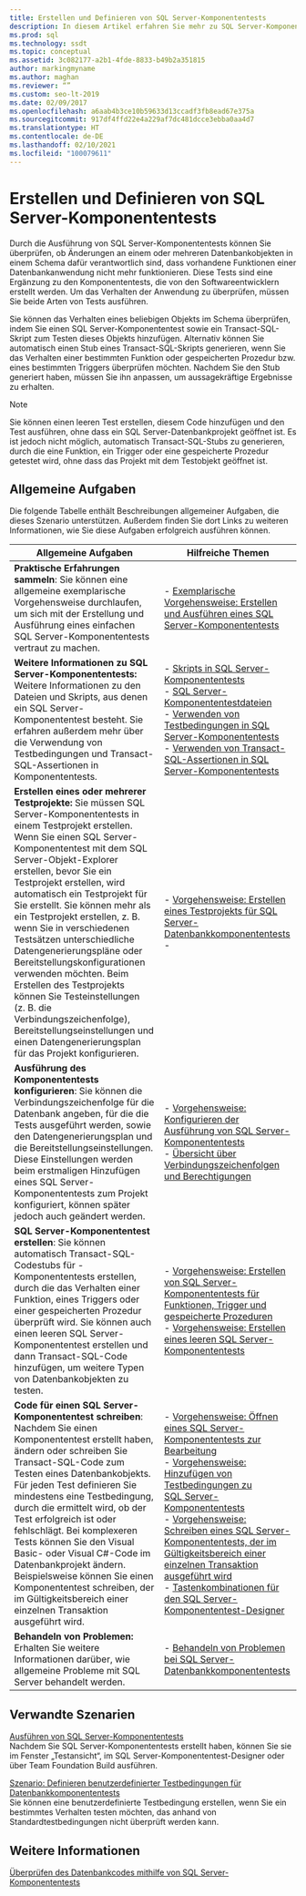 ```yaml
---
title: Erstellen und Definieren von SQL Server-Komponententests
description: In diesem Artikel erfahren Sie mehr zu SQL Server-Komponententests. Sie erhalten Informationen zum Erstellen und Ausführen von Komponententests, zur Problembehandlung und zum Ausführen weiterer verwandter Aufgaben.
ms.prod: sql
ms.technology: ssdt
ms.topic: conceptual
ms.assetid: 3c082177-a2b1-4fde-8833-b49b2a351815
author: markingmyname
ms.author: maghan
ms.reviewer: “”
ms.custom: seo-lt-2019
ms.date: 02/09/2017
ms.openlocfilehash: a6aab4b3ce10b59633d13ccadf3fb8ead67e375a
ms.sourcegitcommit: 917df4ffd22e4a229af7dc481dcce3ebba0aa4d7
ms.translationtype: HT
ms.contentlocale: de-DE
ms.lasthandoff: 02/10/2021
ms.locfileid: "100079611"
---
```

# <a name="creating-and-defining-sql-server-unit-tests"></a>Erstellen und Definieren von SQL Server-Komponententests

Durch die Ausführung von SQL Server-Komponententests können Sie überprüfen, ob Änderungen an einem oder mehreren Datenbankobjekten in einem Schema dafür verantwortlich sind, dass vorhandene Funktionen einer Datenbankanwendung nicht mehr funktionieren. Diese Tests sind eine Ergänzung zu den Komponententests, die von den Softwareentwicklern erstellt werden. Um das Verhalten der Anwendung zu überprüfen, müssen Sie beide Arten von Tests ausführen.  
  
Sie können das Verhalten eines beliebigen Objekts im Schema überprüfen, indem Sie einen SQL Server-Komponententest sowie ein Transact\-SQL-Skript zum Testen dieses Objekts hinzufügen. Alternativ können Sie automatisch einen Stub eines Transact\-SQL-Skripts generieren, wenn Sie das Verhalten einer bestimmten Funktion oder gespeicherten Prozedur bzw. eines bestimmten Triggers überprüfen möchten. Nachdem Sie den Stub generiert haben, müssen Sie ihn anpassen, um aussagekräftige Ergebnisse zu erhalten.  
  
> [!NOTE]  
> Sie können einen leeren Test erstellen, diesem Code hinzufügen und den Test ausführen, ohne dass ein SQL Server-Datenbankprojekt geöffnet ist. Es ist jedoch nicht möglich, automatisch Transact\-SQL-Stubs zu generieren, durch die eine Funktion, ein Trigger oder eine gespeicherte Prozedur getestet wird, ohne dass das Projekt mit dem Testobjekt geöffnet ist.  
  
## <a name="common-tasks"></a>Allgemeine Aufgaben  
Die folgende Tabelle enthält Beschreibungen allgemeiner Aufgaben, die dieses Szenario unterstützen. Außerdem finden Sie dort Links zu weiteren Informationen, wie Sie diese Aufgaben erfolgreich ausführen können.  
  
|Allgemeine Aufgaben|Hilfreiche Themen|  
|----------------|----------------------|  
|**Praktische Erfahrungen sammeln**: Sie können eine allgemeine exemplarische Vorgehensweise durchlaufen, um sich mit der Erstellung und Ausführung eines einfachen SQL Server-Komponententests vertraut zu machen.|-   [Exemplarische Vorgehensweise: Erstellen und Ausführen eines SQL Server-Komponententests](../ssdt/walkthrough-creating-and-running-a-sql-server-unit-test.md)|  
|**Weitere Informationen zu SQL Server-Komponententests:** Weitere Informationen zu den Dateien und Skripts, aus denen ein SQL Server-Komponententest besteht. Sie erfahren außerdem mehr über die Verwendung von Testbedingungen und Transact\-SQL-Assertionen in Komponententests.|-   [Skripts in SQL Server-Komponententests](../ssdt/scripts-in-sql-server-unit-tests.md)<br />-   [SQL Server-Komponententestdateien](../ssdt/sql-server-unit-test-files.md)<br />-   [Verwenden von Testbedingungen in SQL Server-Komponententests](../ssdt/using-test-conditions-in-sql-server-unit-tests.md)<br />-   [Verwenden von Transact-SQL-Assertionen in SQL Server-Komponententests](../ssdt/using-transact-sql-assertions-in-sql-server-unit-tests.md)|  
|**Erstellen eines oder mehrerer Testprojekte:** Sie müssen SQL Server-Komponententests in einem Testprojekt erstellen. Wenn Sie einen SQL Server-Komponententest mit dem SQL Server-Objekt-Explorer erstellen, bevor Sie ein Testprojekt erstellen, wird automatisch ein Testprojekt für Sie erstellt. Sie können mehr als ein Testprojekt erstellen, z. B. wenn Sie in verschiedenen Testsätzen unterschiedliche Datengenerierungspläne oder Bereitstellungskonfigurationen verwenden möchten. Beim Erstellen des Testprojekts können Sie Testeinstellungen (z. B. die Verbindungszeichenfolge), Bereitstellungseinstellungen und einen Datengenerierungsplan für das Projekt konfigurieren.|-   [Vorgehensweise: Erstellen eines Testprojekts für SQL Server-Datenbankkomponententests](../ssdt/how-to-create-a-test-project-for-sql-server-database-unit-testing.md)<br />-|  
|**Ausführung des Komponententests konfigurieren**: Sie können die Verbindungszeichenfolge für die Datenbank angeben, für die die Tests ausgeführt werden, sowie den Datengenerierungsplan und die Bereitstellungseinstellungen. Diese Einstellungen werden beim erstmaligen Hinzufügen eines SQL Server-Komponententests zum Projekt konfiguriert, können später jedoch auch geändert werden.|-   [Vorgehensweise: Konfigurieren der Ausführung von SQL Server-Komponententests](../ssdt/how-to-configure-sql-server-unit-test-execution.md)<br />-   [Übersicht über Verbindungszeichenfolgen und Berechtigungen](../ssdt/overview-of-connection-strings-and-permissions.md)|  
|**SQL Server-Komponententest erstellen**: Sie können automatisch Transact\-SQL-Codestubs für -Komponententests erstellen, durch die das Verhalten einer Funktion, eines Triggers oder einer gespeicherten Prozedur überprüft wird. Sie können auch einen leeren SQL Server-Komponententest erstellen und dann Transact\-SQL-Code hinzufügen, um weitere Typen von Datenbankobjekten zu testen.|-   [Vorgehensweise: Erstellen von SQL Server-Komponententests für Funktionen, Trigger und gespeicherte Prozeduren](../ssdt/how-to-create-unit-tests-for-functions-triggers-stored-procedures.md)<br />-   [Vorgehensweise: Erstellen eines leeren SQL Server-Komponententests](../ssdt/how-to-create-an-empty-sql-server-unit-test.md)|  
|**Code für einen SQL Server-Komponententest schreiben**: Nachdem Sie einen Komponententest erstellt haben, ändern oder schreiben Sie Transact\-SQL-Code zum Testen eines Datenbankobjekts. Für jeden Test definieren Sie mindestens eine Testbedingung, durch die ermittelt wird, ob der Test erfolgreich ist oder fehlschlägt. Bei komplexeren Tests können Sie den Visual Basic- oder Visual C\#-Code im Datenbankprojekt ändern. Beispielsweise können Sie einen Komponententest schreiben, der im Gültigkeitsbereich einer einzelnen Transaktion ausgeführt wird.|-   [Vorgehensweise: Öffnen eines SQL Server-Komponententests zur Bearbeitung](../ssdt/how-to-open-a-sql-server-unit-test-to-edit.md)<br />-   [Vorgehensweise: Hinzufügen von Testbedingungen zu SQL Server-Komponententests](../ssdt/how-to-add-test-conditions-to-sql-server-unit-tests.md)<br />-   [Vorgehensweise: Schreiben eines SQL Server-Komponententests, der im Gültigkeitsbereich einer einzelnen Transaktion ausgeführt wird](../ssdt/how-to-write-sql-server-unit-test-that-runs-in-single-transaction-scope.md)<br />-   [Tastenkombinationen für den SQL Server-Komponententest-Designer](../ssdt/keyboard-shortcuts-for-sql-server-unit-test-designer.md)|  
|**Behandeln von Problemen:** Erhalten Sie weitere Informationen darüber, wie allgemeine Probleme mit SQL Server behandelt werden.|-   [Behandeln von Problemen bei SQL Server-Datenbankkomponententests](../ssdt/troubleshooting-sql-server-database-unit-testing-issues.md)|  
  
## <a name="related-scenarios"></a>Verwandte Szenarien  
[Ausführen von SQL Server-Komponententests](../ssdt/running-sql-server-unit-tests.md)  
Nachdem Sie SQL Server-Komponententests erstellt haben, können Sie sie im Fenster „Testansicht“, im SQL Server-Komponententest-Designer oder über Team Foundation Build ausführen.  
  
[Szenario: Definieren benutzerdefinierter Testbedingungen für Datenbankkomponententests](/previous-versions/visualstudio/visual-studio-2010/dd193282(v=vs.100))  
Sie können eine benutzerdefinierte Testbedingung erstellen, wenn Sie ein bestimmtes Verhalten testen möchten, das anhand von Standardtestbedingungen nicht überprüft werden kann.  
  
## <a name="see-also"></a>Weitere Informationen  
[Überprüfen des Datenbankcodes mithilfe von SQL Server-Komponententests](../ssdt/verifying-database-code-by-using-sql-server-unit-tests.md)  
